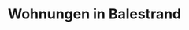---
title: Wohnungen
menu:
  main:
    weight: 2
    name: Wohnungen

description: Wir nutzen Airbnb für die Buchung. Nachfolgend haben wir unsere zur Vermietung verfügbaren Apartments aufgelistet.

title: Wohnungen in Balestrand
intro: Wir nutzen Airbnb für die Buchung. Nachfolgend haben wir unsere zur Vermietung verfügbaren Apartments aufgelistet.
intro-button-text: Klicken Sie für weitere praktische Informationen

apartments:
- title: Holmen 19B
  desc: "Neue Wohnung im Zentrum von Balestrand für 8 Personen. (Möglichkeit von 2 zusätzlichen Gästen gegen Aufpreis). 4 Schlafzimmer (optional, wenn Sie ein Einzel- oder Doppelbett wünschen). Kinderbett vorhanden. Die Wohnung verfügt über einen großen Balkon und einen kleinen Balkon im Dachgeschoss."

  details:
    - "8 personen"
    - "- 4 schlafzimmer"
    - "- 193 qm"

  images: 
    - /images/apartments/holmen-19b.jpg
    - /images//IMG_6374.jpeg
    - /images//IMG_6372.jpeg
    - /images//IMG_6386.jpeg 
    - /images/apartments/holmen-19b-1-kitchen.webp
    - /images/apartments/holmen-19b-2-kitchen.jpg  
    - /images/apartments/holmen-19b-3-livingroom.jpg
    - /images/apartments/holmen-19b-4-livingroom.jpg
    - /images/apartments/holmen-19b-5-bedroom.jpg
    - /images/apartments/holmen-19b-6-bathroom.webp
    - /images/apartments/holmen-19b-7-bathroom.webp
    - /images/apartments/holmen-19b-10-bedroom.jpg
    - /images/apartments/holmen-19b-11-bedroom.webp
    - /images/apartments/holmen-19b-14-bedroom.webp
    - /images/apartments/holmen-19b-16-floor.webp
    - /images/apartments/holmen-19b-17-floor.webp

  link: www.airbnb.no/rooms/29767798
  alt: leiligheter overnatting balestrand sentralt

- title: Holmen 19A
  desc: "Neue Wohnung im Zentrum von Balestrand für 4 Personen. 2 Schlafzimmer, (optional, wenn Sie Einzelbetten oder Doppelbett wünschen).
Reisebett vorhanden. Ein zusätzlicher Gast im Zustellbett.
Die Wohnung verfügt über einen großen Balkon mit mehreren Sitzplätzen."

  details:
    - "4 personen"
    - "- 2 schlafzimmer"
    - "- 134 qm"

  images:
    - /images/apartments/holmen-19a.jpg
    - /images/apartments/holmen-19a-11-view-kopi.jpg
    - /images/IMG_6390.jpeg
    - /images/apartments/holmen-19a-3-livingroom.webp
    - /images/apartments/holmen-19a-4-livingroom.webp
    - /images/apartments/holmen-19a-5-kitchen.webp
    - /images/apartments/holmen-19a-5-bathroom.webp
    - /images/apartments/holmen-19a-6-bathroom.webp
    - /images/apartments/holmen-19a-7-bedroom.webp    
    - /images/apartments/holmen-19a-8-bedroom.webp
    - /images/apartments/holmen-19a-2-floor.webp

  link: https://airbnb.no/rooms/25425181
  alt: apartment central balcony family single room double room furnished
---